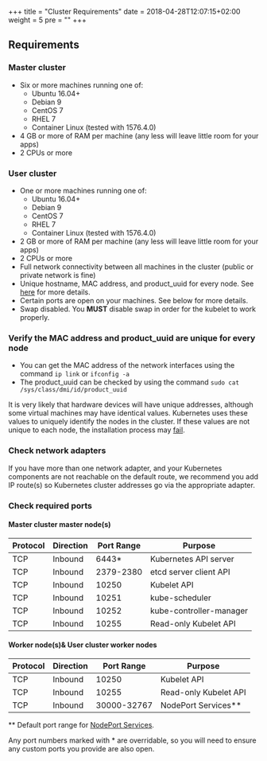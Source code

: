+++
title = "Cluster Requirements"
date = 2018-04-28T12:07:15+02:00
weight = 5
pre = "<b></b>"
+++

## Requirements

### Master cluster

* Six or more machines running one of:
  * Ubuntu 16.04+
  * Debian 9
  * CentOS 7
  * RHEL 7
  * Container Linux (tested with 1576.4.0)
* 4 GB or more of RAM per machine (any less will leave little room for your apps)
* 2 CPUs or more

### User cluster

* One or more machines running one of:
  * Ubuntu 16.04+
  * Debian 9
  * CentOS 7
  * RHEL 7
  * Container Linux (tested with 1576.4.0)
* 2 GB or more of RAM per machine (any less will leave little room for your apps)
* 2 CPUs or more
* Full network connectivity between all machines in the cluster (public or private network is fine)
* Unique hostname, MAC address, and product_uuid for every node. See [here](#verify-the-mac-address-and-product-uuid-are-unique-for-every-node) for more details.
* Certain ports are open on your machines. See below for more details.
* Swap disabled. You **MUST** disable swap in order for the kubelet to work properly.

### Verify the MAC address and product_uuid are unique for every node

* You can get the MAC address of the network interfaces using the command `ip link` or `ifconfig -a`
* The product_uuid can be checked by using the command `sudo cat /sys/class/dmi/id/product_uuid`

It is very likely that hardware devices will have unique addresses, although some virtual machines may have identical values. Kubernetes uses these values to uniquely identify the nodes in the cluster. If these values are not unique to each node, the installation process may [fail](https://github.com/kubernetes/kubeadm/issues/31).

### Check network adapters

If you have more than one network adapter, and your Kubernetes components are not reachable on the default route, we recommend you add IP route(s) so Kubernetes cluster addresses go via the appropriate adapter.

### Check required ports

#### Master cluster master node(s)

| Protocol | Direction | Port Range | Purpose                 |
|----------|-----------|------------|-------------------------|
| TCP      | Inbound   | 6443*      | Kubernetes API server   |
| TCP      | Inbound   | 2379-2380  | etcd server client API  |
| TCP      | Inbound   | 10250      | Kubelet API             |
| TCP      | Inbound   | 10251      | kube-scheduler          |
| TCP      | Inbound   | 10252      | kube-controller-manager |
| TCP      | Inbound   | 10255      | Read-only Kubelet API   |

#### Worker node(s)& User cluster worker nodes

| Protocol | Direction | Port Range  | Purpose               |
|----------|-----------|-------------|-----------------------|
| TCP      | Inbound   | 10250       | Kubelet API           |
| TCP      | Inbound   | 10255       | Read-only Kubelet API |
| TCP      | Inbound   | 30000-32767 | NodePort Services**   |

** Default port range for [NodePort Services](/docs/concepts/services-networking/service/).

Any port numbers marked with * are overridable, so you will need to ensure any custom ports you provide are also open.
